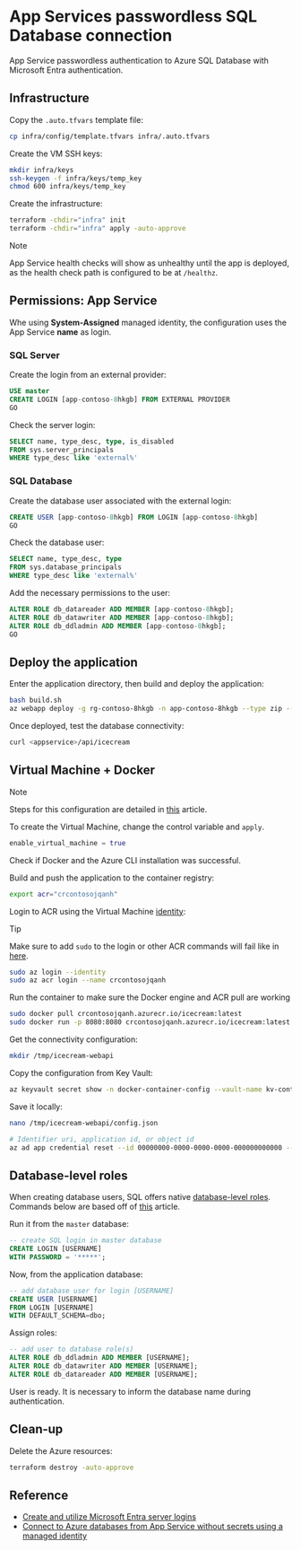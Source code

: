 # App Services passwordless SQL Database connection

App Service passwordless authentication to Azure SQL Database with Microsoft Entra authentication.

## Infrastructure

Copy the `.auto.tfvars` template file:

```sh
cp infra/config/template.tfvars infra/.auto.tfvars
```

Create the VM SSH keys:

```sh
mkdir infra/keys
ssh-keygen -f infra/keys/temp_key
chmod 600 infra/keys/temp_key
```

Create the infrastructure:

```sh
terraform -chdir="infra" init
terraform -chdir="infra" apply -auto-approve
```

> [!NOTE]
> App Service health checks will show as unhealthy until the app is deployed, as the health check path is configured to be at `/healthz`.

## Permissions: App Service

Whe using **System-Assigned** managed identity, the configuration uses the App Service **name** as login.

### SQL Server

Create the login from an external provider:

```sql
USE master
CREATE LOGIN [app-contoso-8hkgb] FROM EXTERNAL PROVIDER
GO
```

Check the server login:

```sql
SELECT name, type_desc, type, is_disabled 
FROM sys.server_principals
WHERE type_desc like 'external%'  
```

### SQL Database

Create the database user associated with the external login:

```sql
CREATE USER [app-contoso-8hkgb] FROM LOGIN [app-contoso-8hkgb]
GO
```

Check the database user:

```sql
SELECT name, type_desc, type 
FROM sys.database_principals 
WHERE type_desc like 'external%'
```

Add the necessary permissions to the user:

```sql
ALTER ROLE db_datareader ADD MEMBER [app-contoso-8hkgb];
ALTER ROLE db_datawriter ADD MEMBER [app-contoso-8hkgb];
ALTER ROLE db_ddladmin ADD MEMBER [app-contoso-8hkgb];
GO
```

## Deploy the application

Enter the application directory, then build and deploy the application:

```sh
bash build.sh
az webapp deploy -g rg-contoso-8hkgb -n app-contoso-8hkgb --type zip --src-path ./bin/webapi.zip
```

Once deployed, test the database connectivity:

```sh
curl <appservice>/api/icecream
```

## Virtual Machine + Docker

> [!NOTE]
> Steps for this configuration are detailed in [this][5] article.

To create the Virtual Machine, change the control variable and `apply`.

```terraform
enable_virtual_machine = true
```

Check if Docker and the Azure CLI installation was successful.

Build and push the application to the container registry:

```sh
export acr="crcontosojqanh"
```

Login to ACR using the Virtual Machine [identity][3]:

> [!TIP]
> Make sure to add `sudo` to the login or other ACR commands will fail like in [here][4].

```sh
sudo az login --identity
sudo az acr login --name crcontosojqanh
```

Run the container to make sure the Docker engine and ACR pull are working

```sh
sudo docker pull crcontosojqanh.azurecr.io/icecream:latest
sudo docker run -p 8080:8080 crcontosojqanh.azurecr.io/icecream:latest
```

Get the connectivity configuration:

```sh
mkdir /tmp/icecream-webapi
```

Copy the configuration from Key Vault:

```sh
az keyvault secret show -n docker-container-config --vault-name kv-contoso-jqanh --query "value" --output tsv
```

Save it locally:

```sh
nano /tmp/icecream-webapi/config.json
```




```sh
# Identifier uri, application id, or object id
az ad app credential reset --id 00000000-0000-0000-0000-000000000000 --append
```

## Database-level roles

When creating database users, SQL offers native [database-level roles][1]. Commands below are based off of [this][2] article.

Run it from the `master` database:

```sql
-- create SQL login in master database
CREATE LOGIN [USERNAME]
WITH PASSWORD = '*****';
```

Now, from the application database:

```sql
-- add database user for login [USERNAME]
CREATE USER [USERNAME]
FROM LOGIN [USERNAME]
WITH DEFAULT_SCHEMA=dbo;
```

Assign roles:

```sql
-- add user to database role(s)
ALTER ROLE db_ddladmin ADD MEMBER [USERNAME];
ALTER ROLE db_datawriter ADD MEMBER [USERNAME];
ALTER ROLE db_datareader ADD MEMBER [USERNAME];
```

User is ready. It is necessary to inform the database name during authentication.


## Clean-up

Delete the Azure resources:

```sh
terraform destroy -auto-approve
```

## Reference

- [Create and utilize Microsoft Entra server logins](https://learn.microsoft.com/en-us/azure/azure-sql/database/authentication-azure-ad-logins-tutorial?view=azuresql)
- [Connect to Azure databases from App Service without secrets using a managed identity](https://learn.microsoft.com/en-us/azure/app-service/tutorial-connect-msi-azure-database?tabs=sqldatabase%2Csystemassigned%2Cnetfx%2Cwindowsclient)


[1]: https://learn.microsoft.com/en-us/sql/relational-databases/security/authentication-access/database-level-roles
[2]: https://www.sqlnethub.com/blog/creating-azure-sql-database-logins-and-users/
[3]: https://learn.microsoft.com/en-us/cli/azure/authenticate-azure-cli-managed-identity
[4]: https://github.com/Azure/acr/issues/367#issuecomment-614232197
[5]: https://learn.microsoft.com/en-us/azure/container-registry/container-registry-authentication-managed-identity?tabs=azure-cli
